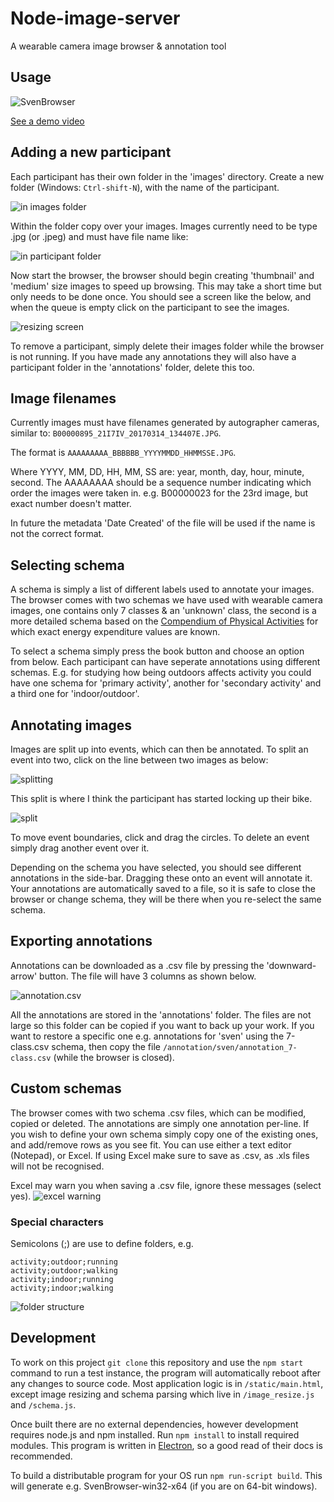 # Node-image-server
A wearable camera image browser & annotation tool

## Usage

![SvenBrowser](http://i.imgur.com/YSqfTL7.png)

[See a demo video](http://i.imgur.com/o0BtSQZ.gif)

## Adding a new participant

Each participant has their own folder in the 'images' directory. Create a new folder (Windows: `Ctrl-shift-N`), with the name of the participant.

![in images folder](http://i.imgur.com/M4kxRQc.png)

Within the folder copy over your images. Images currently need to be type .jpg (or .jpeg) and must have file name like: 

![in participant folder](http://i.imgur.com/VYWLIPO.png)

Now start the browser, the browser should begin creating 'thumbnail' and 'medium' size images to speed up browsing. This may take a short time but only needs to be done once. You should see a screen like the below, and when the queue is empty click on the participant to see the images.

![resizing screen](http://i.imgur.com/5XIcP9a.png)

To remove a participant, simply delete their images folder while the browser is not running. If you have made any annotations they will also have a participant folder in the 'annotations' folder, delete this too.

## Image filenames

Currently images must have filenames generated by autographer cameras, similar to:  `B00000895_21I7IV_20170314_134407E.JPG`.

The format is `AAAAAAAAA_BBBBBB_YYYYMMDD_HHMMSSE.JPG`.

Where YYYY, MM, DD, HH, MM, SS are: year, month, day, hour, minute, second. The AAAAAAAA should be a sequence number indicating which order the images were taken in. e.g. B00000023 for the 23rd image, but exact number doesn't matter.

In future the metadata 'Date Created' of the file will be used if the name is not the correct format.

## Selecting schema

A schema is simply a list of different labels used to annotate your images. The browser comes with two schemas we have used with wearable camera images, one contains only 7 classes & an 'unknown' class, the second is a more detailed schema based on the [Compendium of Physical Activities](https://sites.google.com/site/compendiumofphysicalactivities/) for which exact energy expenditure values are known.

To select a schema simply press the book button and choose an option from below. Each participant can have seperate annotations using different schemas. E.g. for studying how being outdoors affects activity you could have one schema for 'primary activity', another for 'secondary activity' and a third one for 'indoor/outdoor'. 

## Annotating images

Images are split up into events, which can then be annotated. To split an event into two, click on the line between two images as below:

![splitting](http://i.imgur.com/EDNitOT.png)

This split is where I think the participant has started locking up their bike.

![split](http://i.imgur.com/kdzNzUe.png)

To move event boundaries, click and drag the circles. To delete an event simply drag another event over it.

Depending on the schema you have selected, you should see different annotations in the side-bar. Dragging these onto an event will annotate it. Your annotations are automatically saved to a file, so it is safe to close the browser or change schema, they will be there when you re-select the same schema.

## Exporting annotations

Annotations can be downloaded as a .csv file by pressing the 'downward-arrow' button. The file will have 3 columns as shown below.

![annotation.csv](http://i.imgur.com/tW9KiQ3.png)

All the annotations are stored in the 'annotations' folder. The files are not large so this folder can be copied if you want to back up your work. If you want to restore a specific one e.g. annotations for 'sven' using the 7-class.csv schema, then copy the file `/annotation/sven/annotation_7-class.csv` (while the browser is closed).
## Custom schemas

The browser comes with two schema .csv files, which can be modified, copied or deleted. The annotations are simply one annotation per-line. If you wish to define your own schema simply copy one of the existing ones, and add/remove rows as you see fit. You can use either a text editor (Notepad), or Excel. If using Excel make sure to save as .csv, as .xls files will not be recognised. 

Excel may warn you when saving a .csv file, ignore these messages (select yes).
![excel warning](http://i.imgur.com/xcJ34yk.png)

### Special characters
Semicolons (;) are use to define folders, e.g.
```
activity;outdoor;running
activity;outdoor;walking
activity;indoor;running
activity;indoor;walking
```
![folder structure](http://i.imgur.com/HAqMuz6.png)
## Development

To work on this project `git clone` this repository and use the `npm start` command to run a test instance, the program will automatically reboot after any changes to source code. Most application logic is in `/static/main.html`, except image resizing and schema parsing which live in `/image_resize.js` and `/schema.js`.

Once built there are no external dependencies, however development requires node.js and npm installed. Run `npm install` to install required modules. This program is written in [Electron](https://electron.atom.io/), so a good read of their docs is recommended.

To build a distributable program for your OS run `npm run-script build`. This will generate e.g. SvenBrowser-win32-x64 (if you are on 64-bit windows).


